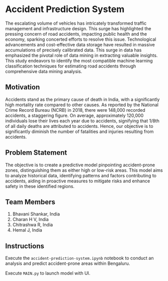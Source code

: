 # Accident Prediction System
The escalating volume of vehicles has intricately transformed traffic management and infrastructure design. This surge has highlighted the pressing concern of road accidents, impacting public health and the economy, sparking concerted efforts to resolve this issue. Technological advancements and cost-effective data storage have resulted in massive accumulations of precisely calibrated data. This surge in data has emphasized the pivotal role of data mining in extracting valuable insights. This study endeavors to identify the most compatible machine learning classification techniques for estimating road accidents through comprehensive data mining analysis.

## Motivation 
Accidents stand as the primary cause of death in India, with a significantly high mortality rate compared to other causes. As reported by the National Crime Record Bureau (NCRB) in 2018, there were 148,000 recorded accidents, a staggering figure. On average, approximately 120,000 individuals lose their lives each year due to accidents, signifying that 1/8th of all daily deaths are attributed to accidents. Hence, our objective is to significantly diminish the number of fatalities and injuries resulting from accidents.

## Problem Statement
The objective is to create a predictive model pinpointing accident-prone zones, distinguishing them as either high or low-risk areas. This model aims to analyze historical data, identifying patterns and factors contributing to accidents, aiding in proactive measures to mitigate risks and enhance safety in these identified regions.

## Team Members
1) Bhavani Shankar, India
2) Charan H V, India
3) Chitrashwa R, India
4) Hemal J, India

## Instructions
Execute the `accident-prediction-system.ipynb` notebook to conduct an analysis and predict accident-prone areas within Bengaluru.

Execute `MAIN.py` to launch model with UI.